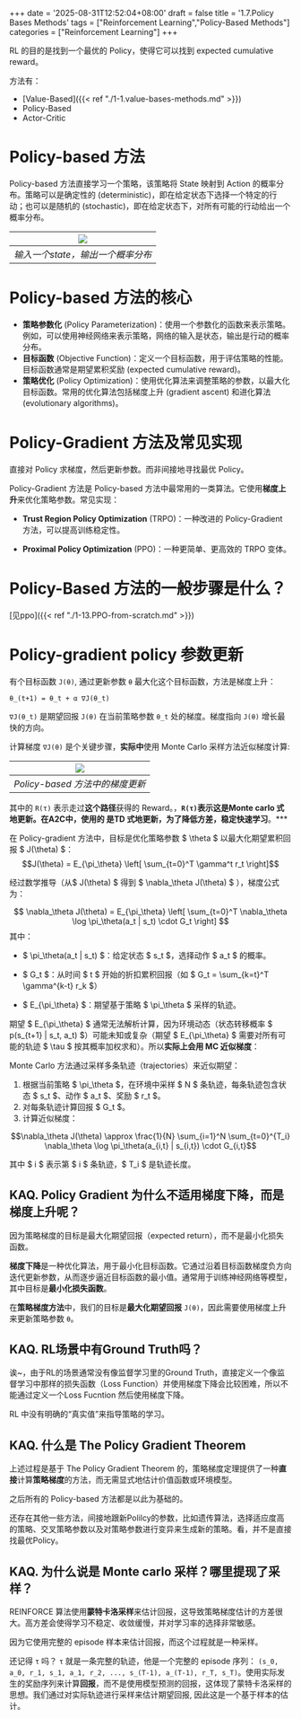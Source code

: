 +++
date = '2025-08-31T12:52:04+08:00'
draft = false
title = '1.7.Policy Bases Methods'
tags = ["Reinforcement Learning","Policy-Based Methods"]
categories = ["Reinforcement Learning"]
+++



RL 的目的是找到一个最优的 Policy，使得它可以找到 expected cumulative reward。

方法有：

- [Value-Based]({{< ref "./1-1.value-bases-methods.md" >}})
- Policy-Based
- Actor-Critic

# Policy-based 方法

Policy-based 方法直接学习一个策略，该策略将 State 映射到 Action 的概率分布。策略可以是确定性的 (deterministic)，即在给定状态下选择一个特定的行动；也可以是随机的 (stochastic)，即在给定状态下，对所有可能的行动给出一个概率分布。

| ![](/pics/stochastic_policy.png) |
|:----------------------:|
| *输入一个state，输出一个概率分布* |

# Policy-based 方法的核心

  - **策略参数化** (Policy Parameterization)：使用一个参数化的函数来表示策略。例如，可以使用神经网络来表示策略，网络的输入是状态，输出是行动的概率分布。
  - **目标函数** (Objective Function)：定义一个目标函数，用于评估策略的性能。目标函数通常是期望累积奖励 (expected cumulative reward)。
  - **策略优化** (Policy Optimization)：使用优化算法来调整策略的参数，以最大化目标函数。常用的优化算法包括梯度上升 (gradient ascent) 和进化算法 (evolutionary algorithms)。


# Policy-Gradient 方法及常见实现

直接对 Policy 求梯度，然后更新参数。而非间接地寻找最优 Policy。

Policy-Gradient 方法是 Policy-based 方法中最常用的一类算法。它使用**梯度上升**来优化策略参数。常见实现：

  - **Trust Region Policy Optimization** (TRPO)：一种改进的 Policy-Gradient 方法，可以提高训练稳定性。

  - **Proximal Policy Optimization** (PPO)：一种更简单、更高效的 TRPO 变体。


# Policy-Based 方法的一般步骤是什么？

[见ppo]({{< ref "./1-13.PPO-from-scratch.md" >}})


# Policy-gradient policy 参数更新

有个目标函数 `J(θ)`,  通过更新参数 `θ` 最大化这个目标函数，方法是梯度上升：

`θ_(t+1) = θ_t + α ∇J(θ_t)`

`∇J(θ_t)` 是期望回报 `J(θ)` 在当前策略参数 `θ_t` 处的梯度。梯度指向 `J(θ)` 增长最快的方向。

计算梯度 `∇J(θ)` 是个关键步骤，**实际中**使用 Monte Carlo 采样方法近似梯度计算:

| ![](/pics/policy_gradient_multiple.png) |
|:----------------------:|
| *Policy-based 方法中的梯度更新* |

其中的 `R(τ)` 表示走过**这个路径**获得的 Reward。，**`R(τ)`表示这是Monte carlo 式地更新。在A2C中，使用的 是TD 式地更新，为了降低方差，稳定快速学习**。***


在 Policy-gradient 方法中，目标是优化策略参数 $ \theta $ 以最大化期望累积回报 $ J(\theta) $：
$$J(\theta) = E_{\pi_\theta} \left[ \sum_{t=0}^T \gamma^t r_t \right]$$

经过数学推导（从$ J(\theta) $ 得到 $ \nabla_\theta J(\theta) $ ），梯度公式为：

$$ \nabla_\theta J(\theta) = E_{\pi_\theta} \left[ \sum_{t=0}^T \nabla_\theta \log \pi_\theta(a_t | s_t) \cdot G_t \right] $$
其中：

- $ \pi_\theta(a_t | s_t) $：给定状态 $ s_t $，选择动作 $ a_t $ 的概率。

- $ G_t $：从时间 $ t $ 开始的折扣累积回报（如 $ G_t = \sum_{k=t}^T \gamma^{k-t} r_k $）

- $ E_{\pi_\theta} $：期望基于策略 $ \pi_\theta $ 采样的轨迹。

期望 $ E_{\pi_\theta} $ 通常无法解析计算，因为环境动态（状态转移概率 $ p(s_{t+1} | s_t, a_t) $）可能未知或复杂（期望 $ E_{\pi_\theta} $ 需要对所有可能的轨迹 $ \tau $ 按其概率加权求和）。所以**实际上会用 MC 近似梯度**：

Monte Carlo 方法通过采样多条轨迹（trajectories）来近似期望：
1. 根据当前策略 $ \pi_\theta $，在环境中采样 $ N $ 条轨迹，每条轨迹包含状态 $ s_t $、动作 $ a_t $、奖励 $ r_t $。
2. 对每条轨迹计算回报 $ G_t $。
3. 计算近似梯度：

$$\nabla_\theta J(\theta) \approx \frac{1}{N} \sum_{i=1}^N \sum_{t=0}^{T_i} \nabla_\theta \log \pi_\theta(a_{i,t} | s_{i,t}) \cdot G_{i,t}$$


其中 $ i $ 表示第 $ i $ 条轨迹，$ T_i $ 是轨迹长度。




## KAQ. Policy Gradient 为什么不适用梯度下降，而是梯度上升呢？

因为策略梯度的目标是最大化期望回报（expected return），而不是最小化损失函数。

**梯度下降**是一种优化算法，用于最小化目标函数。它通过沿着目标函数梯度负方向迭代更新参数，从而逐步逼近目标函数的最小值。通常用于训练神经网络等模型，其中目标是**最小化损失函数**。

在**策略梯度方法**中，我们的目标是**最大化期望回报** `J(θ)`，因此需要使用梯度上升来更新策略参数 `θ`。


## KAQ. RL场景中有Ground Truth吗？

诶~，由于RL的场景通常没有像监督学习里的Ground Truth，直接定义一个像监督学习中那样的损失函数（Loss Function）并使用梯度下降会比较困难，所以不能通过定义一个Loss Fucntion 然后使用梯度下降。

RL 中没有明确的“真实值”来指导策略的学习。


## KAQ. 什么是 The Policy Gradient Theorem

上述过程是基于 The Policy Gradient Theorem 的，策略梯度定理提供了一种**直接**计算**策略梯度**的方法，而无需显式地估计价值函数或环境模型。

之后所有的 Policy-based 方法都是以此为基础的。

还存在其他一些方法，间接地跟新Polilcy的参数，比如遗传算法，选择适应度高的策略、交叉策略参数以及对策略参数进行变异来生成新的策略。看，并不是直接找最优Policy。


## KAQ. 为什么说是 Monte carlo 采样？哪里提现了采样？

REINFORCE 算法使用**蒙特卡洛采样**来估计回报，这导致策略梯度估计的方差很大。高方差会使得学习不稳定、收敛缓慢，并对学习率的选择非常敏感。

因为它使用完整的 episode 样本来估计回报，而这个过程就是一种采样。

还记得 `τ` 吗？ `τ` 就是一条完整的轨迹，他是一个完整的 episode 序列： `(s_0, a_0, r_1, s_1, a_1, r_2, ..., s_(T-1), a_(T-1), r_T, s_T)`。使用实际发生的奖励序列来计算**回报**，而不是使用模型预测的回报，这体现了蒙特卡洛采样的思想。我们通过对实际轨迹进行采样来估计期望回报, 因此这是一个基于样本的估计。


